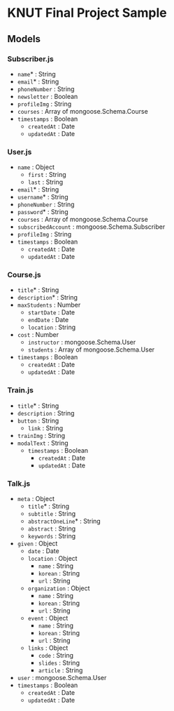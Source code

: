 # KNUT Final Project Sample

## Models

### Subscriber.js

- `name`* : String
- `email`* : String
- `phoneNumber` : String
- `newsletter` : Boolean
- `profileImg` : String
- `courses` : Array of mongoose.Schema.Course
- `timestamps` : Boolean
  - `createdAt` : Date
  - `updatedAt` : Date

### User.js

- `name` : Object
  - `first` : String
  - `last` : String
- `email`* : String
- `username`* : String
- `phoneNumber` : String
- `password`* : String
- `courses` : Array of mongoose.Schema.Course
- `subscribedAccount` : mongoose.Schema.Subscriber
- `profileImg` : String
- `timestamps` : Boolean
  - `createdAt` : Date
  - `updatedAt` : Date

### Course.js

- `title`* : String
- `description`* : String
- `maxStudents` : Number
    - `startDate` : Date
    - `endDate` : Date
    - `location` : String
- `cost` : Number
    - `instructor` : mongoose.Schema.User
    - `students` : Array of mongoose.Schema.User
- `timestamps` : Boolean
  - `createdAt` : Date
  - `updatedAt` : Date

### Train.js

- `title`* : String
- `description` : String
- `button` : String
    - `link` : String
- `trainImg` : String
- `modalText` : String
    - `timestamps` : Boolean
      - `createdAt` : Date
      - `updatedAt` : Date

### Talk.js

- `meta` : Object
  - `title`* : String
  - `subtitle` : String
  - `abstractOneLine`* : String
  - `abstract` : String
  - `keywords` : String
- `given` : Object
  - `date` : Date
  - `location` : Object
    - `name` : String
    - `korean` : String
    - `url` : String
  - `organization` : Object
    - `name` : String
    - `korean` : String
    - `url` : String
  - `event` : Object
    - `name` : String
    - `korean` : String
    - `url` : String
  - `links` : Object
    - `code` : String
    - `slides` : String
    - `article` : String
- `user` : mongoose.Schema.User
- `timestamps` : Boolean
  - `createdAt` : Date
  - `updatedAt` : Date

